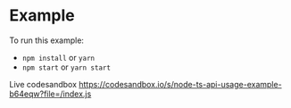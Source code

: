 # Example

To run this example:

- `npm install` or `yarn`
- `npm start` or `yarn start`

Live codesandbox https://codesandbox.io/s/node-ts-api-usage-example-b64eqw?file=/index.js
